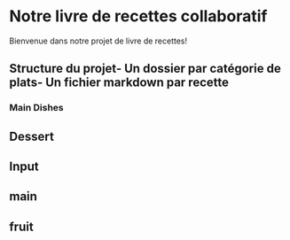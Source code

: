  # Notre livre de recettes collaboratif
 Bienvenue dans notre projet de livre de recettes!
 ## Structure du projet- Un dossier par catégorie de plats- Un fichier markdown par recette
 ### Main Dishes
 ## Dessert
 ## Input 
 ## main
 ## fruit 
